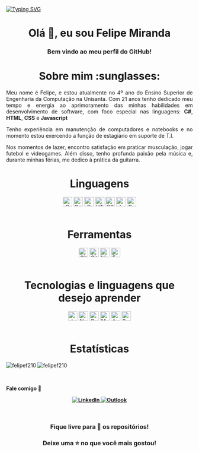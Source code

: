[![Typing SVG](https://readme-typing-svg.herokuapp.com/?color=00A8B6&size=35&center=true&vCenter=true&width=1000&lines=Felipe+Miranda+/+Estudante+Universitário+:%29)](https://git.io/typing-svg)
<h1 align="center">Olá 👋, eu sou Felipe Miranda</h1>
<h3 align="center">Bem vindo ao meu perfil do GitHub!</h3>

<h1 align="center"> Sobre mim :sunglasses: </h1>
<p align="justify">
Meu nome é Felipe, e estou atualmente no 4º ano do Ensino Superior de Engenharia da Computação na Unisanta. Com 21 anos tenho dedicado meu tempo e energia ao aprimoramento das minhas habilidades em desenvolvimento de software, com foco especial nas linguagens: <b>C#</b>, <b>HTML</b>, <b>CSS</b> e <b>Javascript</b>
</p>

<p align="justify">
Tenho experiência em manutenção de computadores e notebooks e no momento estou exercendo a função de estagiário em suporte de T.I.
</p>

<p align="justify">
Nos momentos de lazer, encontro satisfação em praticar musculação, jogar futebol e videogames. Além disso, tenho profunda paixão pela música e, durante minhas férias, me dedico à prática da guitarra.
</p>

<h1 align="center">Linguagens</h1>
<div align="center">
  <img src="https://img.shields.io/badge/--blue?logo=c&logoColor=white" alt="C" title="c" height="25"/>
  <img src="https://img.shields.io/badge/-C++-blue?logo=cplusplus&logoColor=white" alt="C++" title="c++" height="25"/>
  <img src="https://img.shields.io/badge/-C%23-green&color=black?logo=csharp&logoColor=282C34" alt="C Sharp logo" title="csharp" height="25"/>
  <img src="https://img.shields.io/badge/HTML5-E34F26?logo=html5&logoColor=282C34" alt="HTML5 logo" title="HTML5" height="25" />
  <img src="https://img.shields.io/badge/CSS3-1572B6?logo=css3&logoColor=282C34" alt="CSS3 logo" title="CSS3" height="25" />
  <img src="https://img.shields.io/badge/JavaScript-F7DF1E?logo=javascript&logoColor=282C34" alt="JavaScript logo" title="JavaScript" height="25" />
  <img src="https://img.shields.io/badge/React%20Native-61DAFB?logo=react&logoColor=282C34" alt="React Native logo" title="React Native" height="25" />
</div>

<br>

<h1 align="center">Ferramentas</h1>
<div align="center">
  <img src="https://img.shields.io/badge/Git-F05033?logo=git&logoColor=white" alt="Git logo" title="Git" height="25" />
  <img src="https://img.shields.io/badge/GitHub-181717?logo=github&logoColor=white" alt="GitHub logo" title="GitHub" height="25" />
  <img src="https://img.shields.io/badge/VS%20Code-007ACC?logo=visual-studio-code&logoColor=282C34" alt="Visual Studio Code logo" title="Visual Studio Code" height="25" />
  <img src="https://img.shields.io/badge/EntityFramework-purple?logo=c-sharp&logoColor=white" alt="Entity Framework logo" title="Entity Framework" height="25" />
</div>

<br>

<h1 align="center"> Tecnologias e linguagens que desejo aprender</h1>
<div align="center">
  <img src="https://img.shields.io/badge/Java-007396?logo=java&logoColor=white" alt="Java logo" title="Java" height="25"/>
  <img src="https://img.shields.io/badge/Node.js-339933?logo=node.js&logoColor=white" alt="Node.js logo" title="Node.js"  height="25"/>
  <img src="https://img.shields.io/badge/React-61DAFB?logo=react&logoColor=282C34" alt="React logo" title="React" height="25"/>
  <img src="https://img.shields.io/badge/MySQL-00758F?logo=mysql&logoColor=white&labelColor=00758F" alt="MySQL Logo" title="MySQL" height="25"/>
  <img src="https://img.shields.io/badge/Angular-DD0031?logo=angular&logoColor=white" alt="Angular logo" title="Angular" height="25" />
  <img src="https://img.shields.io/badge/Swagger-85EA2D?logo=swagger&logoColor=white&labelColor=85EA2D" alt="Swagger Logo" title="Swagger" height="25"/>
</div>

<br>

<h1 align="center">Estatísticas</h1>
<p><img align="left" src="https://github-readme-stats.vercel.app/api/top-langs?username=felipef2101&show_icons=true&locale=pt-BR&layout=compact" alt="felipef210"/></p>
<p><img align="center" src="https://github-readme-stats.vercel.app/api?username=felipef210&show_icons=true&locale=pt-BR" alt="felipef210" /></p> 

<br>

<strong align="center"> Fale comigo 💬 <strong/>

<p>
  <a href="https://www.linkedin.com/in/felipe-m-945a6a116/" target="_blank">
    <img src="https://img.shields.io/badge/-LinkedIn-%230077B5?style=for-the-badge&logo=linkedin&logoColor=white" alt="LinkedIn">
  </a>
  
  <a href="mailto:rfelipe321@live.com">
    <img src="https://img.shields.io/badge/Microsoft_Outlook-0078D4?style=for-the-badge&logo=microsoft-outlook&logoColor=white" alt="Outlook">
  </a>
</p>

<br>

<h3 align="center"> Fique livre para 🔎 os repositórios! </h3>
<h3 align="center"> Deixe uma ⭐ no que você mais gostou! </h3>
